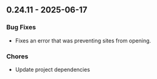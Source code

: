 ## 0.24.11 - 2025-06-17

### Bug Fixes

* Fixes an error that was preventing sites from opening.

### Chores

* Update project dependencies
